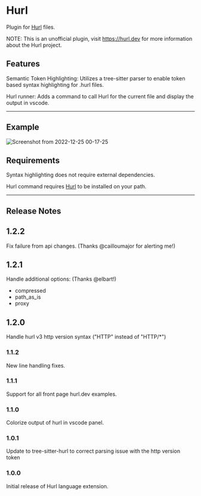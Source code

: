# Hurl

Plugin for [Hurl](https://hurl.dev) files.

NOTE: This is an unofficial plugin, visit <https://hurl.dev> for more information
about the Hurl project.

## Features

Semantic Token Highlighting:
Utilizes a tree-sitter parser to enable token based syntax highlighting for
.hurl files.

Hurl runner:
Adds a command to call Hurl for the current file and display the output in vscode.

---

## Example

![Screenshot from 2022-12-25 00-17-25](https://user-images.githubusercontent.com/9106735/209457733-e04f5d99-fec2-4db7-b067-22bccad9e750.png)


## Requirements

Syntax highlighting does not require external dependencies.

Hurl command requires [Hurl](https://hurl.dev) to be installed on your path.

---

## Release Notes

## 1.2.2

Fix failure from api changes. (Thanks @cailloumajor for alerting me!)

## 1.2.1

Handle additional options: (Thanks @elbart!)
  * compressed
  * path\_as\_is
  * proxy

## 1.2.0

Handle hurl v3 http version syntax ("HTTP" instead of "HTTP/*")

### 1.1.2

New line handling fixes.

### 1.1.1

Support for all front page hurl.dev examples.

### 1.1.0

Colorize output of hurl in vscode panel.

### 1.0.1

Update to tree-sitter-hurl to correct parsing issue with the http version token

### 1.0.0

Initial release of Hurl language extension.
